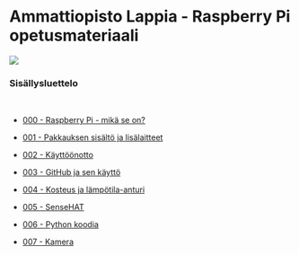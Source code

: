 Ammattiopisto Lappia - Raspberry Pi opetusmateriaali
====================================================

![](https://aolappia.github.io/raspberry-pi/images/readme/raspberrypi3.jpg)

### Sisällysluettelo

 

-   [000 - Raspberry Pi - mikä se on?](000_raspberry_pi.md)

-   [001 - Pakkauksen sisältö ja lisälaitteet](001_pakkauksen_sisalto.md)

-   [002 - Käyttöönotto](002_kayttoonotto.md)

-   [003 - GitHub ja sen käyttö](003_github.md)

-   [004 - Kosteus ja lämpötila-anturi](004_kosteus_ja_lampotila_anturi.md)

-   [005 - SenseHAT](005_SenseHAT.md)

-   [006 - Python koodia](006_python_koodia.md)

-   [007 - Kamera](007_kamera.md)
